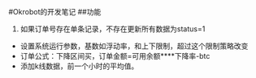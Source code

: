 #Okrobot的开发笔记
##功能
1. 如果订单号存在单条记录，不存在更新所有数据为status=1
- 设置系统运行参数，基数如浮动率，和上下限制，超过这个限制策略改变
- 订单公式：下降区间买，订单金额=可用余额****下降率-btc
- 添加k线数据，前一个小时的平均值。

